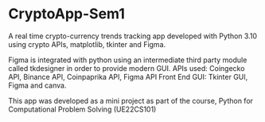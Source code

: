 # CryptoApp-Sem1

A real time crypto-currency trends tracking app developed with Python 3.10 using crypto APIs, matplotlib, tkinter and Figma.

Figma is integrated with python using an intermediate third party module called tkdesigner in order to provide modern GUI.
APIs used: Coingecko API, Binance API, Coinpaprika API, Figma API
Front End GUI: Tkinter GUI, Figma and canva.



This app was developed as a mini project as part of the course, Python for Computational Problem Solving (UE22CS101)
